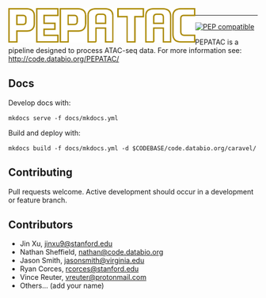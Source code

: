 <img src="docs/img/pepatac_logo_white.svg" alt="pepatac logo" height="70" align="left"/>

---

[![PEP compatible](http://pepkit.github.io/img/PEP-compatible-green.svg)](http://pepkit.github.io)

PEPATAC is a pipeline designed to process ATAC-seq data. For more information see: http://code.databio.org/PEPATAC/

## Docs

Develop docs with:

```
mkdocs serve -f docs/mkdocs.yml
```

Build and deploy with:

```
mkdocs build -f docs/mkdocs.yml -d $CODEBASE/code.databio.org/caravel/
```

## Contributing

Pull requests welcome. Active development should occur in a development or feature branch.

## Contributors

* Jin Xu, jinxu9@stanford.edu
* Nathan Sheffield, nathan@code.databio.org
* Jason Smith, jasonsmith@virginia.edu
* Ryan Corces, rcorces@stanford.edu
* Vince Reuter, vreuter@protonmail.com
* Others... (add your name)
